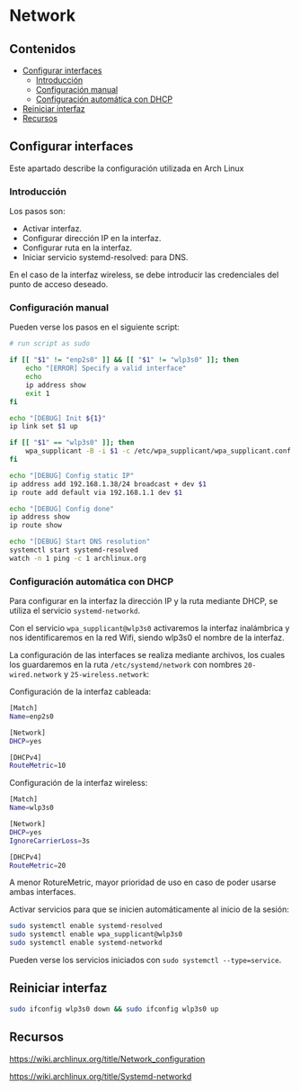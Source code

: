 # Network

## Contenidos

- [Configurar interfaces](#configurar-interfaces)
  - [Introducción](#introducción)
  - [Configuración manual](#configuración-manual)
  - [Configuración automática con DHCP](#configuración-automática-con-dhcp)
- [Reiniciar interfaz](#reiniciar-interfaz)
- [Recursos](#recursos)

## Configurar interfaces

Este apartado describe la configuración utilizada en Arch Linux

### Introducción

Los pasos son:

- Activar interfaz.
- Configurar dirección IP en la interfaz.
- Configurar ruta en la interfaz.
- Iniciar servicio systemd-resolved: para DNS.

En el caso de la interfaz wireless, se debe introducir las credenciales del punto de acceso deseado.

### Configuración manual

Pueden verse los pasos en el siguiente script:

```bash
# run script as sudo

if [[ "$1" != "enp2s0" ]] && [[ "$1" != "wlp3s0" ]]; then
    echo "[ERROR] Specify a valid interface"
    echo
    ip address show
    exit 1
fi

echo "[DEBUG] Init ${1}"
ip link set $1 up

if [[ "$1" == "wlp3s0" ]]; then
    wpa_supplicant -B -i $1 -c /etc/wpa_supplicant/wpa_supplicant.conf
fi

echo "[DEBUG] Config static IP"
ip address add 192.168.1.38/24 broadcast + dev $1
ip route add default via 192.168.1.1 dev $1

echo "[DEBUG] Config done"
ip address show
ip route show

echo "[DEBUG] Start DNS resolution"
systemctl start systemd-resolved
watch -n 1 ping -c 1 archlinux.org
```

### Configuración automática con DHCP

Para configurar en la interfaz la dirección IP y la ruta mediante DHCP, se utiliza el servicio `systemd-networkd`.

Con el servicio `wpa_supplicant@wlp3s0` activaremos la interfaz inalámbrica y nos identificaremos en la red Wifi, siendo wlp3s0 el nombre de la interfaz.

La configuración de las interfaces se realiza mediante archivos, los cuales los guardaremos en la ruta `/etc/systemd/network` con nombres `20-wired.network` y `25-wireless.network`:

Configuración de la interfaz cableada:

```bash
[Match]
Name=enp2s0

[Network]
DHCP=yes

[DHCPv4]
RouteMetric=10
```

Configuración de la interfaz wireless:

```bash
[Match]
Name=wlp3s0

[Network]
DHCP=yes
IgnoreCarrierLoss=3s

[DHCPv4]
RouteMetric=20
```

A menor RotureMetric, mayor prioridad de uso en caso de poder usarse ambas interfaces.

Activar servicios para que se inicien automáticamente al inicio de la sesión:

```bash
sudo systemctl enable systemd-resolved
sudo systemctl enable wpa_supplicant@wlp3s0
sudo systemctl enable systemd-networkd
```

Pueden verse los servicios iniciados con `sudo systemctl --type=service`.

## Reiniciar interfaz

```bash
sudo ifconfig wlp3s0 down && sudo ifconfig wlp3s0 up
```

## Recursos

<https://wiki.archlinux.org/title/Network_configuration>

<https://wiki.archlinux.org/title/Systemd-networkd>
